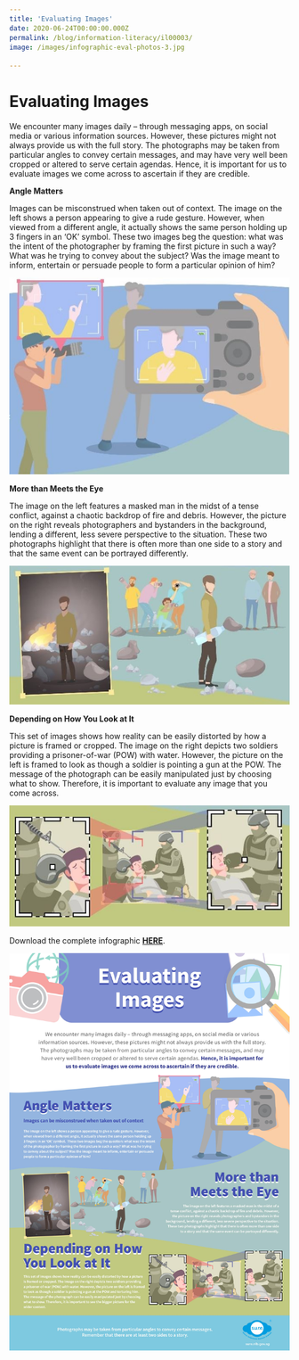 ```yaml
---
title: 'Evaluating Images'
date: 2020-06-24T00:00:00.000Z
permalink: /blog/information-literacy/il00003/
image: /images/infographic-eval-photos-3.jpg

---
```



<h1>Evaluating Images</h1>

We encounter many images daily – through messaging apps, on social media or various information sources. However, these pictures might not always provide us with the full story. The photographs may be taken from particular angles to convey certain messages, and may have very well been cropped or altered to serve certain agendas. Hence, it is important for us to evaluate images we come across to ascertain if they are credible.    



**Angle Matters** 

Images can be misconstrued when taken out of context. The image on the left shows a person appearing to give a rude gesture. However, when viewed from a different angle, it actually shows the same person holding up 3 fingers in an ‘OK’ symbol.  These two images beg the question: what was the intent of the photographer by framing the first picture in such a way? What was he trying to convey about the subject? Was the image meant to inform, entertain or persuade people to form a particular opinion of him? 

![](/images/infographic-eval-photos-1.jpg)



**More than Meets the Eye** 

The image on the left features a masked man in the midst of a tense conflict, against a chaotic backdrop of fire and debris. However, the picture on the right reveals photographers and bystanders in the background, lending a different, less severe perspective to the situation. These two photographs highlight that there is often more than one side to a story and that the same event can be portrayed differently.  

![](/images/infographic-eval-photos-2.jpg)



**Depending on How You Look at It**  

This set of images shows how reality can be easily distorted by how a picture is framed or cropped. The image on the right depicts two soldiers providing a prisoner-of-war (POW) with water. However, the picture on the left is framed to look as though a soldier is pointing a gun at the POW. The message of the photograph can be easily manipulated just by choosing what to show. Therefore, it is important to evaluate any image that you come across.

![](/images/infographic-eval-photos-3.JPG)



Download the complete infographic **[HERE](/images/sure-infographic-evaluating-images.jpg)**.

![](/images/sure-infographic-evaluating-images.jpg)